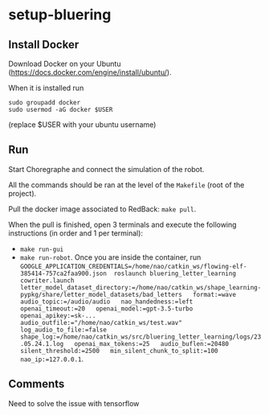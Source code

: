 # setup-bluering

## Install Docker

Download Docker on your Ubuntu (https://docs.docker.com/engine/install/ubuntu/).

When it is installed run

```
sudo groupadd docker
sudo usermod -aG docker $USER
```

(replace $USER with your ubuntu username)

## Run

Start Choregraphe and connect the simulation of the robot.

All the commands should be ran at the level of the `Makefile` (root of the project).

Pull the docker image associated to RedBack: `make pull`.

When the pull is finished, open 3 terminals and execute the following instructions (in order and 1 per terminal):
- `make run-gui`
- `make run-robot`. Once you are inside the container, run `GOOGLE_APPLICATION_CREDENTIALS=/home/nao/catkin_ws/flowing-elf-385414-757ca2faa900.json  roslaunch bluering_letter_learning cowriter.launch   letter_model_dataset_directory:=/home/nao/catkin_ws/shape_learning-pypkg/share/letter_model_datasets/bad_letters   format:=wave   audio_topic:=/audio/audio   nao_handedness:=left   openai_timeout:=20   openai_model:=gpt-3.5-turbo   openai_apikey:=sk-...   audio_outfile:="/home/nao/catkin_ws/test.wav"   log_audio_to_file:=false   shape_log:=/home/nao/catkin_ws/src/bluering_letter_learning/logs/23.05.24.1.log   openai_max_tokens:=25   audio_buflen:=20480   silent_threshold:=2500   min_silent_chunk_to_split:=100   nao_ip:=127.0.0.1`.


## Comments

Need to solve the issue with tensorflow